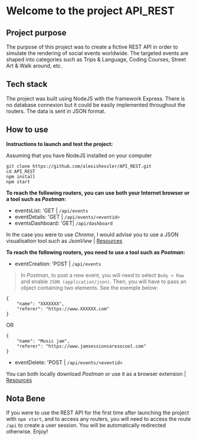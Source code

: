 # Welcome to the project API_REST


## Project purpose
The purpose of this project was to create a fictive REST API in order to simulate the rendering of social events worldwide. The targeted events are shaped into categories such as Trips & Language, Coding Courses, Street Art & Walk around, etc.


## Tech stack
The project was built using NodeJS with the framework Express.
There is no database connexion but it could be easily implemented throughout the routers.
The data is sent in JSON format.


## How to use
**Instructions to launch and test the project:**

Assuming that you have NodeJS installed on your computer

```
git clone https://github.com/alexishessler/API_REST.git
cd API_REST
npm install
npm start
```

**To reach the following routers, you can use both your Internet browser or a tool such as *Postman*:**
-	eventsList: 'GET | `/api/events`
-	eventDetails: 'GET | `/api/events/<eventid>`
-	eventsDashboard: 'GET| `/api/dashboard`

In the case you were to use *Chrome*, I would advise you to use a JSON visualisation tool such as *JsonView* | [Resources](https://chrome.google.com/webstore/detail/jsonview/chklaanhfefbnpoihckbnefhakgolnmc)

**To reach the following routers, you need to use a tool such as *Postman*:**
-	eventCreation: 'POST | `/api/events`
> In *Postman*, to post a new event, you will need to select `Body > Raw` and enable `JSON (application/json)`. Then, you will have to pass an object containing two elements. See the exemple below:
```
{
	"name": "XXXXXXX",
	"referer": "https://www.XXXXXX.com"
}
```
OR
```
{
	"name": "Music jam",
	"referer": "https://www.jamsessionsaresocool.com"
}
```
-	eventDelete: 'POST | `/api/events/<eventid>`

You can both locally download *Postman* or use it as a browser extension | [Resources](https://www.getpostman.com)



## Nota Bene
If you were to use the REST API for the first time after launching the project with `npm start`, and to access any routers, you will need to access the route `/api` to create a user session. You will be automatically redirected otherwise. Enjoy!
